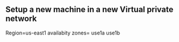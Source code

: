 ## Setup a new machine in a new Virtual private network

Region=us-east1
availabity zones= use1a use1b